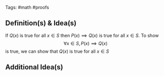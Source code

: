 Tags: #math #proofs
## Definition(s) & Idea(s)
If $Q(x)$ is true for all $x\in S$ then $P(x)\implies Q(x)$ is true for all $x\in S$. To show $$\forall x\in S,P(x)\implies Q(x) $$is true, we can show that $Q(x)$ is true for all $x\in S$ 
## Additional Idea(s)


